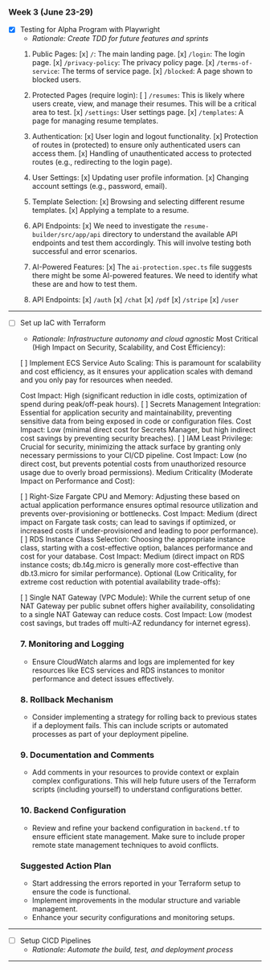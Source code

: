 ### Week 3 (June 23-29)

- [x] Testing for Alpha Program with Playwright
  - *Rationale: Create TDD for future features and sprints*
  1. Public Pages:
    [x]   `/`: The main landing page.
    [x]   `/login`: The login page.
    [x]   `/privacy-policy`: The privacy policy page.
    [x]   `/terms-of-service`: The terms of service page.
    [x]   `/blocked`: A page shown to blocked users.
  2. Protected Pages (require login):
    [ ]   `/resumes`: This is likely where users create, view, and manage their resumes. This will be a critical area to test.
    [x]   `/settings`: User settings page.
    [x]   `/templates`: A page for managing resume templates.
  3. Authentication:
    [x]   User login and logout functionality.
    [x]   Protection of routes in (protected) to ensure only authenticated users can access them.
    [x]   Handling of unauthenticated access to protected routes (e.g., redirecting to the login page).

  5.   User Settings:
    [x]   Updating user profile information.
    [x]   Changing account settings (e.g., password, email).
  6.   Template Selection:
    [x]   Browsing and selecting different resume templates.
    [x]   Applying a template to a resume.
  7.   API Endpoints:
    [x]   We need to investigate the `resume-builder/src/app/api` directory to understand the available API endpoints and test them accordingly. This will involve testing both successful and error scenarios.
  8.   AI-Powered Features:
    [x]   The `ai-protection.spec.ts` file suggests there might be some AI-powered features. We need to identify what these are and how to test them.
  9. API Endpoints:
    [x]   `/auth`
    [x]   `/chat`
    [x]   `/pdf`
    [x]   `/stripe`
    [x]   `/user`
---

- [ ] Set up IaC with Terraform
  - *Rationale: Infrastructure autonomy and cloud agnostic*
  Most Critical (High Impact on Security, Scalability, and Cost Efficiency):

  [ ] Implement ECS Service Auto Scaling:  This is paramount for scalability and cost efficiency, as it ensures your application scales with demand and you only pay for resources when needed.

  Cost Impact: High (significant reduction in idle costs, optimization of spend during peak/off-peak hours).
  [ ] Secrets Management Integration:  Essential for application security and maintainability, preventing sensitive data from being exposed in code or configuration files.
  Cost Impact: Low (minimal direct cost for Secrets Manager, but high indirect cost savings by preventing security breaches).
  [ ] IAM Least Privilege: Crucial for security, minimizing the attack surface by granting only necessary permissions to your CI/CD pipeline.
  Cost Impact: Low (no direct cost, but prevents potential costs from unauthorized resource usage due to overly broad permissions).
  Medium Criticality (Moderate Impact on Performance and Cost):

  [ ] Right-Size Fargate CPU and Memory:  Adjusting these based on actual application performance ensures optimal resource utilization and prevents over-provisioning or bottlenecks.
  Cost Impact: Medium (direct impact on Fargate task costs; can lead to savings if optimized, or increased costs if under-provisioned and leading to poor performance).
  [ ] RDS Instance Class Selection:  Choosing the appropriate instance class, starting with a cost-effective option, balances performance and cost for your database.
  Cost Impact: Medium (direct impact on RDS instance costs; db.t4g.micro is generally more cost-effective than db.t3.micro for similar performance).
  Optional (Low Criticality, for extreme cost reduction with potential availability trade-offs):

  [ ] Single NAT Gateway (VPC Module):  While the current setup of one NAT Gateway per public subnet offers higher availability, consolidating to a single NAT Gateway can reduce costs.
  Cost Impact: Low (modest cost savings, but trades off multi-AZ redundancy for internet egress).





  ### 7. **Monitoring and Logging**
  - Ensure CloudWatch alarms and logs are implemented for key resources like ECS services and RDS instances to monitor performance and detect issues effectively.

  ### 8. **Rollback Mechanism**
  - Consider implementing a strategy for rolling back to previous states if a deployment fails. This can include scripts or automated processes as part of your deployment pipeline.

  ### 9. **Documentation and Comments**
  - Add comments in your resources to provide context or explain complex configurations. This will help future users of the Terraform scripts (including yourself) to understand configurations better.

  ### 10. **Backend Configuration**
  - Review and refine your backend configuration in `backend.tf` to ensure efficient state management. Make sure to include proper remote state management techniques to avoid conflicts.

  ### Suggested Action Plan
  - Start addressing the errors reported in your Terraform setup to ensure the code is functional.
  - Implement improvements in the modular structure and variable management.
  - Enhance your security configurations and monitoring setups.
---

- [ ] Setup CICD Pipelines
  - *Rationale: Automate the build, test, and deployment process*
---
